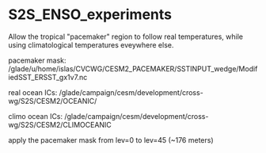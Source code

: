 # S2S_ENSO_experiments
Allow the tropical "pacemaker" region to follow real temperatures, while using climatological temperatures eveywhere else.

pacemaker mask: /glade/u/home/islas/CVCWG/CESM2_PACEMAKER/SSTINPUT_wedge/ModifiedSST_ERSST_gx1v7.nc

real ocean ICs: /glade/campaign/cesm/development/cross-wg/S2S/CESM2/OCEANIC/

climo ocean ICs: /glade/campaign/cesm/development/cross-wg/S2S/CESM2/CLIMOCEANIC

apply the pacemaker mask from lev=0 to lev=45 (~176 meters)
